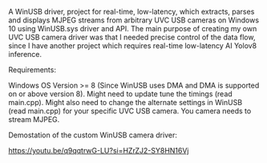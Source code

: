 A WinUSB driver, project for real-time, low-latency, which extracts, parses and displays MJPEG streams from arbitrary UVC USB cameras on Windows 10 using WinUSB.sys driver and API. 
The main purpose of creating my own UVC USB camera driver was that I needed precise control of the data flow, since I have another project which requires real-time low-latency AI Yolov8 inference.

Requirements:

Windows OS Version >= 8 (Since WinUSB uses DMA and DMA is supported on or above version 8).
Might need to update tune the timings (read main.cpp).
Might also need to change the alternate settings in WinUSB (read main.cpp) for your specific UVC USB camera.
You camera needs to stream MJPEG.

Demostation of the custom WinUSB camera driver:

https://youtu.be/q9qqtrwG-LU?si=HZrZJ2-SY8HN16Vj
